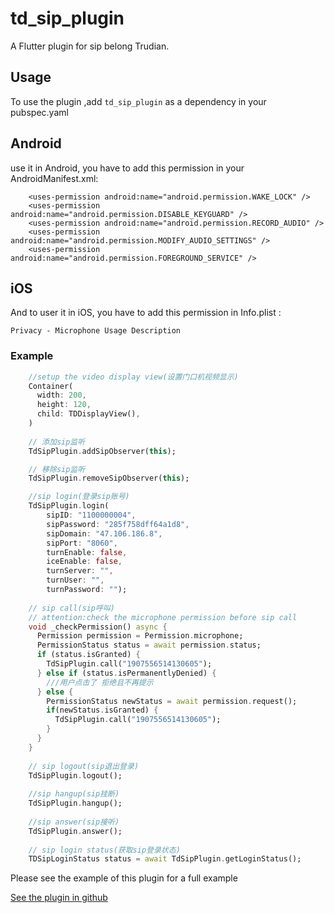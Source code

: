 # td_sip_plugin

A Flutter plugin for sip belong Trudian.

## Usage

To use the plugin ,add `td_sip_plugin` as a dependency in your pubspec.yaml

## Android
use it in Android, you have to add this permission in your AndroidManifest.xml:
```
    <uses-permission android:name="android.permission.WAKE_LOCK" />
    <uses-permission android:name="android.permission.DISABLE_KEYGUARD" />
    <uses-permission android:name="android.permission.RECORD_AUDIO" />
    <uses-permission android:name="android.permission.MODIFY_AUDIO_SETTINGS" />
    <uses-permission android:name="android.permission.FOREGROUND_SERVICE" />
```

## iOS
And to user it in iOS, you have to add this permission in Info.plist :
```
Privacy - Microphone Usage Description
```

### Example

``` dart
    //setup the video display view(设置门口机视频显示)
    Container(
      width: 200,
      height: 120,
      child: TDDisplayView(),
    )
    
    // 添加sip监听
    TdSipPlugin.addSipObserver(this);

    // 移除sip监听
    TdSipPlugin.removeSipObserver(this);

    //sip login(登录sip账号)
    TdSipPlugin.login(
        sipID: "1100000004",
        sipPassword: "285f758dff64a1d8",
        sipDomain: "47.106.186.8",
        sipPort: "8060",
        turnEnable: false,
        iceEnable: false,
        turnServer: "",
        turnUser: "",
        turnPassword: "");
    
    // sip call(sip呼叫)
    // attention:check the microphone permission before sip call
    void _checkPermission() async {
      Permission permission = Permission.microphone;
      PermissionStatus status = await permission.status;
      if (status.isGranted) {
        TdSipPlugin.call("1907556514130605");
      } else if (status.isPermanentlyDenied) {
        ///用户点击了 拒绝且不再提示
      } else {
        PermissionStatus newStatus = await permission.request();
        if(newStatus.isGranted) {
          TdSipPlugin.call("1907556514130605");
        }
      }
    }
    
    // sip logout(sip退出登录)
    TdSipPlugin.logout();
    
    //sip hangup(sip挂断)
    TdSipPlugin.hangup();
    
    //sip answer(sip接听)
    TdSipPlugin.answer();
    
    // sip login status(获取sip登录状态)
    TDSipLoginStatus status = await TdSipPlugin.getLoginStatus();
```

Please see the example of this plugin for a full example

[See the plugin in github](https://github.com/gdtrudian/td_sip_plugin.git)


